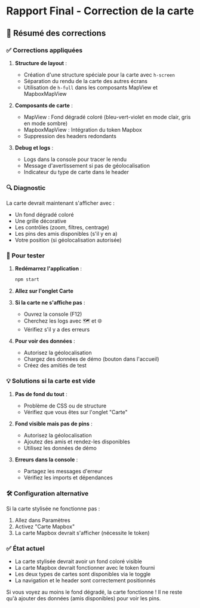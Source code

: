 # Rapport Final - Correction de la carte

## 🎯 Résumé des corrections

### ✅ Corrections appliquées

1. **Structure de layout** :
   - Création d'une structure spéciale pour la carte avec `h-screen`
   - Séparation du rendu de la carte des autres écrans
   - Utilisation de `h-full` dans les composants MapView et MapboxMapView

2. **Composants de carte** :
   - MapView : Fond dégradé coloré (bleu-vert-violet en mode clair, gris en mode sombre)
   - MapboxMapView : Intégration du token Mapbox
   - Suppression des headers redondants

3. **Debug et logs** :
   - Logs dans la console pour tracer le rendu
   - Message d'avertissement si pas de géolocalisation
   - Indicateur du type de carte dans le header

### 🔍 Diagnostic

La carte devrait maintenant s'afficher avec :
- Un fond dégradé coloré
- Une grille décorative
- Les contrôles (zoom, filtres, centrage)
- Les pins des amis disponibles (s'il y en a)
- Votre position (si géolocalisation autorisée)

### 🚀 Pour tester

1. **Redémarrez l'application** :
   ```bash
   npm start
   ```

2. **Allez sur l'onglet Carte**

3. **Si la carte ne s'affiche pas** :
   - Ouvrez la console (F12)
   - Cherchez les logs avec 🗺️ et 🌐
   - Vérifiez s'il y a des erreurs

4. **Pour voir des données** :
   - Autorisez la géolocalisation
   - Chargez des données de démo (bouton dans l'accueil)
   - Créez des amitiés de test

### 💡 Solutions si la carte est vide

1. **Pas de fond du tout** :
   - Problème de CSS ou de structure
   - Vérifiez que vous êtes sur l'onglet "Carte"

2. **Fond visible mais pas de pins** :
   - Autorisez la géolocalisation
   - Ajoutez des amis et rendez-les disponibles
   - Utilisez les données de démo

3. **Erreurs dans la console** :
   - Partagez les messages d'erreur
   - Vérifiez les imports et dépendances

### 🛠️ Configuration alternative

Si la carte stylisée ne fonctionne pas :
1. Allez dans Paramètres
2. Activez "Carte Mapbox"
3. La carte Mapbox devrait s'afficher (nécessite le token)

### ✅ État actuel

- La carte stylisée devrait avoir un fond coloré visible
- La carte Mapbox devrait fonctionner avec le token fourni
- Les deux types de cartes sont disponibles via le toggle
- La navigation et le header sont correctement positionnés

Si vous voyez au moins le fond dégradé, la carte fonctionne ! Il ne reste qu'à ajouter des données (amis disponibles) pour voir les pins.
